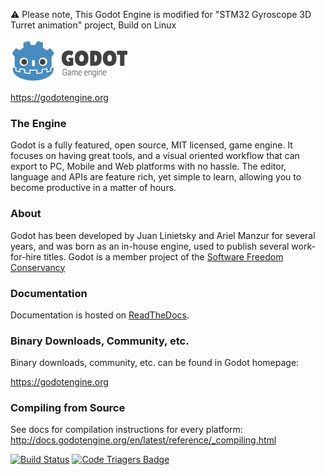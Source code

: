 :warning: Please note, This Godot Engine is modified for "STM32 Gyroscope 3D Turret animation" project, Build on Linux 

![GODOT](./logo.png)

https://godotengine.org

### The Engine

Godot is a fully featured, open source, MIT licensed, game engine. It focuses on having great tools, and a visual oriented workflow that can export to PC, Mobile and Web platforms with no hassle.
The editor, language and APIs are feature rich, yet simple to learn, allowing you to become productive in a matter of hours.

### About

Godot has been developed by Juan Linietsky and Ariel Manzur for several years, and was born as an in-house engine, used to publish several work-for-hire titles. Godot is a member project of the [Software Freedom Conservancy](https://sfconservancy.org)

### Documentation

Documentation is hosted on [ReadTheDocs](http://docs.godotengine.org).

### Binary Downloads, Community, etc.

Binary downloads, community, etc. can be found in Godot homepage:

https://godotengine.org

### Compiling from Source

See docs for compilation instructions for every platform:
http://docs.godotengine.org/en/latest/reference/_compiling.html

[![Build Status](https://travis-ci.org/godotengine/godot.svg?branch=master)](https://travis-ci.org/godotengine/godot)
[![Code Triagers Badge](http://www.codetriage.com/godotengine/godot/badges/users.svg)](http://www.codetriage.com/godotengine/godot)
